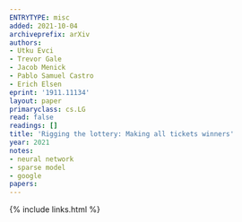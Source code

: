 ```yaml
---
ENTRYTYPE: misc
added: 2021-10-04
archiveprefix: arXiv
authors:
- Utku Evci
- Trevor Gale
- Jacob Menick
- Pablo Samuel Castro
- Erich Elsen
eprint: '1911.11134'
layout: paper
primaryclass: cs.LG
read: false
readings: []
title: 'Rigging the lottery: Making all tickets winners'
year: 2021
notes:
- neural network
- sparse model
- google
papers:
---
```

{% include links.html %}
